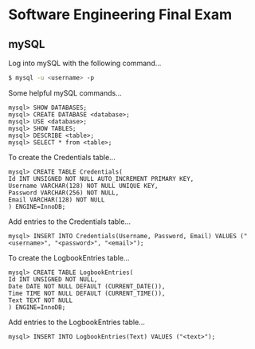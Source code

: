 # Software Engineering Final Exam

## mySQL

Log into mySQL with the following command...

```bash
$ mysql -u <username> -p
```

Some helpful mySQL commands...

```mysql
mysql> SHOW DATABASES;
mysql> CREATE DATABASE <database>;
mysql> USE <database>;
mysql> SHOW TABLES;
mysql> DESCRIBE <table>;
mysql> SELECT * from <table>;
```

To create the Credentials table...

```mysql
mysql> CREATE TABLE Credentials(
Id INT UNSIGNED NOT NULL AUTO_INCREMENT PRIMARY KEY,
Username VARCHAR(128) NOT NULL UNIQUE KEY,
Password VARCHAR(256) NOT NULL,
Email VARCHAR(128) NOT NULL
) ENGINE=InnoDB;
```

Add entries to the Credentials table...

```mysql
mysql> INSERT INTO Credentials(Username, Password, Email) VALUES ("<username>", "<password>", "<email>");
```

To create the LogbookEntries table...

```mysql
mysql> CREATE TABLE LogbookEntries(
Id INT UNSIGNED NOT NULL, 
Date DATE NOT NULL DEFAULT (CURRENT_DATE()), 
Time TIME NOT NULL DEFAULT (CURRENT_TIME()), 
Text TEXT NOT NULL
) ENGINE=InnoDB;
```

Add entries to the LogbookEntries table...

```mysql
mysql> INSERT INTO LogbookEntries(Text) VALUES ("<text>");
```
